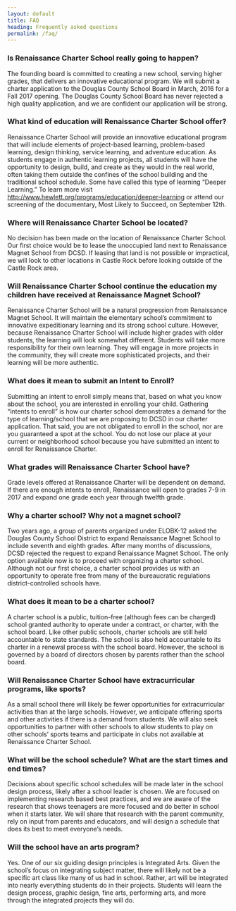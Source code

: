 ```yaml
---
layout: default
title: FAQ
heading: Frequently asked questions
permalink: /faq/
---
```


### Is Renaissance Charter School really going to happen?

The founding board is committed to creating a new school, serving higher grades, that delivers an innovative educational program. We will submit a charter application to the Douglas County School Board in March, 2016 for a Fall 2017 opening. The Douglas County School Board has never rejected a high quality application, and we are confident our application will be strong.

### What kind of education will Renaissance Charter School offer?

Renaissance Charter School will provide an innovative educational program that will include elements of project-based learning, problem-based learning, design thinking, service learning, and adventure education. As students engage in authentic learning projects, all students will have the opportunity to design, build, and create as they would in the real world, often taking them outside the confines of the school building and the traditional school schedule. Some have called this type of learning “Deeper Learning.” To learn more visit http://www.hewlett.org/programs/education/deeper-learning or attend our screening of the documentary, Most Likely to Succeed, on September 12th. 

### Where will Renaissance Charter School be located?

No decision has been made on the location of Renaissance Charter School. Our first choice would be to lease the unoccupied land next to Renaissance Magnet School from DCSD. If leasing that land is not possible or impractical, we will look to other locations in Castle Rock before looking outside of the Castle Rock area.

### Will Renaissance Charter School continue the education my children have received at Renaissance Magnet School?

Renaissance Charter School will be a natural progression from Renaissance Magnet School. It will maintain the elementary school’s commitment to innovative expeditionary learning and its strong school culture. However, because Renaissance Charter School will include higher grades with older students, the learning will look somewhat different. Students will take more responsibility for their own learning. They will engage in more projects in the community, they will create more sophisticated projects, and their learning will be more authentic.

### What does it mean to submit an Intent to Enroll?

Submitting an intent to enroll simply means that, based on what you know about the school, you are interested in enrolling your child. Gathering “intents to enroll”  is how our charter school demonstrates a demand for the type of learning/school that we are proposing to DCSD in our charter application. That said, you are not obligated to enroll in the school, nor are you guaranteed a spot at the school.  You do not lose our place at your current or neighborhood school because you have submitted an intent to enroll for Renaissance Charter.

### What grades will Renaissance Charter School have?

Grade levels offered at Renaissance Charter will be dependent on demand. If there are enough intents to enroll, Renaissance will open to grades 7-9 in 2017 and expand one grade each year through twelfth grade.

### Why a charter school? Why not a magnet school?

Two years ago, a group of parents organized under ELOBK-12 asked the Douglas County School District to expand Renaissance Magnet School to include seventh and eighth grades. After many months of discussions, DCSD rejected the request to expand Renaissance Magnet School. The only option available now is to proceed with organizing a charter school. Although not our first choice, a charter school provides us with an opportunity to operate free from many of the bureaucratic regulations district-controlled schools have. 

### What does it mean to be a charter school?

A charter school is a public, tuition-free (although fees can be charged) school granted authority to operate under a contract, or charter, with the school board. Like other public schools, charter schools are still held accountable to state standards. The school is also held accountable to its charter in a renewal process with the school board. However, the school is governed by a board of directors chosen by parents rather than the school board.

### Will Renaissance Charter School have extracurricular programs, like sports?

As a small school there will likely be fewer opportunities for extracurricular activities than at the large schools. However, we anticipate offering sports and other activities if there is a demand from students. We will also seek opportunities to partner with other schools to allow students to play on other schools’ sports teams and participate in clubs not available at Renaissance Charter School.

### What will be the school schedule? What are the start times and end times?

Decisions about specific school schedules will be made later in the school design process, likely after a school leader is chosen. We are focused on implementing research based best practices, and we are aware of the research that shows teenagers are more focused and do better in school when it starts later. We will share that research with the parent community, rely on input from parents and educators, and will design a schedule that does its best to meet everyone’s needs.

### Will the school have an arts program?

Yes. One of our six guiding design principles is Integrated Arts. Given the school’s focus on integrating subject matter, there will likely not be a specific art class like many of us had in school. Rather, art will be integrated into nearly everything students do in their projects. Students will learn the design process, graphic design, fine arts, performing arts, and more through the integrated projects they will do.

